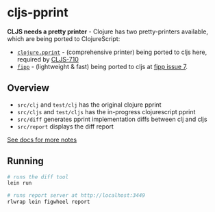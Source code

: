 # cljs-pprint

__CLJS needs a pretty printer__ - Clojure has two pretty-printers available, which are being ported to ClojureScript:

- [`clojure.pprint`](https://clojure.github.io/clojure/clojure.pprint-api.html) - (comprehensive printer) being ported to cljs here, required by [CLJS-710](http://dev.clojure.org/jira/browse/CLJS-710)
- [`fipp`](https://github.com/brandonbloom/fipp) - (lightweight & fast) being ported to cljs at [fipp issue 7](https://github.com/brandonbloom/fipp/issues/7).

## Overview

- `src/clj` and `test/clj` has the original clojure pprint
- `src/cljs`  and `test/cljs` has the in-progress clojurescript pprint
- `src/diff` generates pprint implementation diffs between clj and cljs
- `src/report` displays the diff report

[See docs for more notes](docs/)

## Running

```sh
# runs the diff tool
lein run

# runs report server at http://localhost:3449
rlwrap lein figwheel report
```
